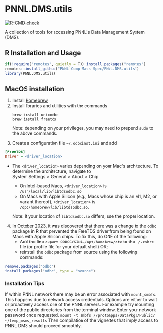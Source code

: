 # PNNL.DMS.utils

<!-- badges: start -->
[![R-CMD-check](https://github.com/PNNL-Comp-Mass-Spec/PNNL.DMS.utils/actions/workflows/R-CMD-check.yaml/badge.svg)](https://github.com/PNNL-Comp-Mass-Spec/PNNL.DMS.utils/actions/workflows/R-CMD-check.yaml)
<!-- badges: end -->

A collection of tools for accessing PNNL's Data Management System (DMS).

## R Installation and Usage

```R
if(!require("remotes", quietly = T)) install.packages("remotes")
remotes::install_github("PNNL-Comp-Mass-Spec/PNNL.DMS.utils")
library(PNNL.DMS.utils)
```

## MacOS installation

1. Install [Homebrew](https://brew.sh/)
2. Install libraries and utilities with the commands
    ```Shell
    brew install unixodbc
    brew install freetds
    ```
    Note: depending on your privileges, you may need to prepend `sudo` to the above commands.
<!--Note, the `--with-unixodbc` option in freetds installation is deprecated.-->

3. Create a configuration file `~/.odbcinst.ini` and add
```INI
[FreeTDS]
Driver = <driver_location>
```
- The `<driver_location>` varies depending on your Mac's architecture. To determine the architecture, navigate to <br> System Settings > General > About > Chip
  - On Intel-based Macs, `<driver_location>` is `/usr/local/lib/libtdsodbc.so`.
  - On Macs with Apple Silicon (e.g., Macs whose chip is an M1, M2, or variant thereof), `<driver_location>` is `/opt/homebrew/lib/libtdsodbc.so`.

  Note: If your location of `libtdsodbc.so` differs, use the proper location.

4. In October 2023, it was discovered that there was a change to the `odbc` package in R that prevented the FreeTDS driver from being found on Macs with Apple Silicon chips. To fix this, do ONE of the following:
   - Add the line `export ODBCSYSINI=/opt/homebrew/etc` to the `~/.zshrc` file (or profile file for your default shell) OR;
   - reinstall the `odbc` package from source using the following commands:
```R
remove.packages("odbc")
install.packages("odbc", type = "source")
```

### Installation Tips

If within PNNL network there may be an error associated with `mount_smbfs`. This happens due to network access credentials. Options are either to wait or proactively access one of the PNNL servers. For example try mounting one of the public directories from the terminal window. Enter your network password once requested. 
`mount -t smbfs //protoapps/DataPkgs/Public/ ~/temp_msms_results`
Then compilation of the vignettes that imply access to PNNL DMS should proceed smoothly.

